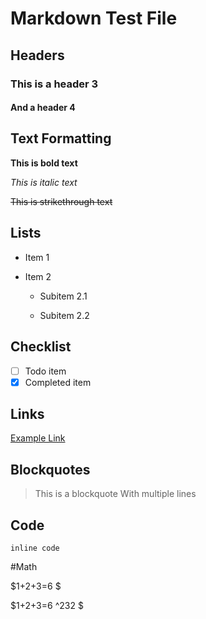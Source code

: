 # Markdown Test File

## Headers

### This is a header 3

#### And a header 4

## Text Formatting

**This is bold text**

_This is italic text_

~~This is strikethrough text~~

## Lists

- Item 1

- Item 2

  - Subitem 2.1

  - Subitem 2.2


## Checklist

- [ ] Todo item
- [x] Completed item

## Links

[Example Link](https://example.com)

## Blockquotes

> This is a blockquote
> With multiple lines

## Code

`inline code`

#Math

$1+2+3=6 $


$1+2+3=6 ^232  $


